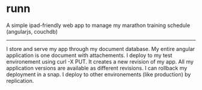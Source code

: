 # runn

A simple ipad-friendly web app to manage my marathon training schedule (angularjs, couchdb)

---

I store and serve my app through my document database. My entire angular application is one document with attachements. I deploy to my test environement using curl -X PUT. It creates a new revision of my app. All my application versions are available as different revisions. I can rollback my deployment in a snap. I deploy to other environements (like production) by replication. 